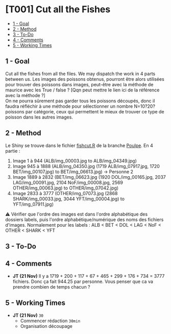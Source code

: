 # [T001] Cut all the Fishes

<!-- toc orderedList:0 depthFrom:2 depthTo:4 -->

- [1 - Goal](#1-goal)
- [2 - Method](#2-method)
- [3 - To-Do](#3-to-do)
- [4 - Comments](#4-comments)
- [5 - Working Times](#5-working-times)

<!-- tocstop -->

## 1 - Goal
Cut all the fishes from all the files. We may dispatch the work in 4 parts between us.
Les images des poissons obtenus, pourront être alors utilisées pour trouver des poissons dans images, peut-être avec la méthode de maurice avec les True / false ?  [Qqn peut mettre le lien ici de la référence avec la méthode ?]  
On ne pourra sûrement pas garder tous les poissons découpés, donc il faudra réfléchir à une méthode pour sélectionner un nombre N=10?20? poissons par catégorie, ceux qui permettent le mieux de trouver ce type de poisson dans les autres images.  

## 2 - Method
Le Shiny se trouve dans le fichier [fishcut.R](https://github.com/Macerio/Fish-Maggle/blob/Poulpe/fishcut.R) de la branche [Poulpe](https://github.com/Macerio/Fish-Maggle/tree/Poulpe).
En 4 partie :
1. Image 1 à 944 (ALB/img_00003.jpg to ALB/img_04349.jpg)
2. Image 945 à 1888 (ALB/img_04350.jpg (1719 ALB/img_07917.jpg, 1720 BET/img_00107.jpg) to BET/img_06613.jpg) -> Personne 2
3. Image 1889 à 2832 (BET/img_06623.jpg (1920 DOL/img_00165.jpg, 2037 LAG/img_00091.jpg, 2104 NoF/img_00008.jpg, 2569 OTHER/img_00063.jpg) to OTHER/img_07042.jpg)
4. Image 2833 à 3777 (OTHER/img_07073.jpg (2868 SHARK/img_00033.jpg, 3044 YFT/img_00004.jpg) to YFT/img_07911.jpg)

:warning: 
Vérifier que l'ordre des images est dans l'ordre alphabétique des dossiers labels, puis l'ordre alphabétique/numérique des noms des fichiers d'images.
Normalement pour les labels : ALB < BET < DOL < LAG < NoF < OTHER < SHARK < YFT 

## 3 - To-Do

## 4 - Comments
- **JT (21 Nov)** Il y a 1719 + 200 + 117 + 67 + 465 + 299 + 176 + 734 = 3777 fichiers. Donc ça fait 944.25 par personne. Vous penser que ca va prendre combien de temps chacun ?

## 5 - Working Times
- **JT (21 Nov)** <code>30</code>
    - Commencer rédaction <code>30min</code>
    - Organisation découpage
